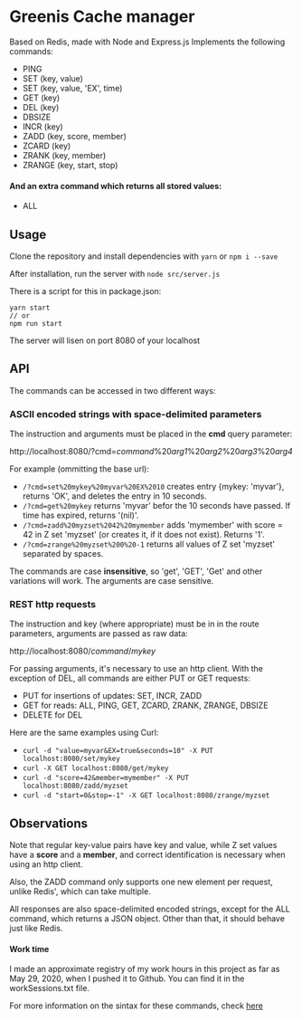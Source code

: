 # Greenis Cache manager

Based on Redis, made with Node and Express.js
Implements the following commands:

- PING
- SET (key, value)
- SET (key, value, 'EX', time)
- GET (key)
- DEL (key)
- DBSIZE
- INCR (key)
- ZADD (key, score, member)
- ZCARD (key)
- ZRANK (key, member)
- ZRANGE (key, start, stop)

#### And an extra command which returns all stored values:

- ALL

## Usage

Clone the repository and install dependencies with
`yarn`
or
`npm i --save`

After installation, run the server with
`node src/server.js`

There is a script for this in package.json:

```
yarn start
// or
npm run start
```

The server will lisen on port 8080 of your localhost

## API

The commands can be accessed in two different ways:

### ASCII encoded strings with space-delimited parameters

The instruction and arguments must be placed in the
**cmd** query parameter:

http://localhost:8080/?cmd=*command*%20*arg1*%20*arg2*%20*arg3*%20*arg4*

For example (ommitting the base url):

- `/?cmd=set%20mykey%20myvar%20EX%2010`
  creates entry {mykey: 'myvar'}, returns 'OK', and deletes the entry in 10 seconds.
- `/?cmd=get%20mykey`
  returns 'myvar' befor the 10 seconds have passed. If time
  has expired, returns '(nil)'.
- `/?cmd=zadd%20myzset%2042%20mymember`
  adds 'mymember' with score = 42 in Z set 'myzset' (or creates it,
  if it does not exist). Returns '1'.
- `/?cmd=zrange%20myzset%200%20-1`
  returns all values of Z set 'myzset' separated by spaces.

The commands are case **insensitive**, so 'get', 'GET', 'Get' and
other variations will work. The arguments are case sensitive.

### REST http requests

The instruction and key (where appropriate) must be in in
the route parameters, arguments are passed as raw data:

http://localhost:8080/*command*/*mykey*

For passing arguments, it's necessary to use an http client.
With the exception of DEL, all commands are either PUT or GET requests:

- PUT for insertions of updates: SET, INCR, ZADD
- GET for reads: ALL, PING, GET, ZCARD, ZRANK, ZRANGE, DBSIZE
- DELETE for DEL

Here are the same examples using Curl:

- `curl -d "value=myvar&EX=true&seconds=10" -X PUT localhost:8080/set/mykey`
- `curl -X GET localhost:8080/get/mykey`
- `curl -d "score=42&member=mymember" -X PUT localhost:8080/zadd/myzset`
- `curl -d "start=0&stop=-1" -X GET localhost:8080/zrange/myzset`

## Observations

Note that regular key-value pairs have key and value, while
Z set values have a **score** and a **member**, and correct
identification is necessary when using an http client.

Also, the ZADD command only supports one new element per
request, unlike Redis', which can take multiple.

All responses are also space-delimited encoded strings, except
for the ALL command, which returns a JSON object.
Other than that, it should behave just like Redis.

#### Work time

I made an approximate registry of my work hours in this
project as far as May 29, 2020, when I pushed it to
Github. You can find it in the workSessions.txt file.

For more information on the sintax for these commands,
check [here](http://redis.io/commands)
